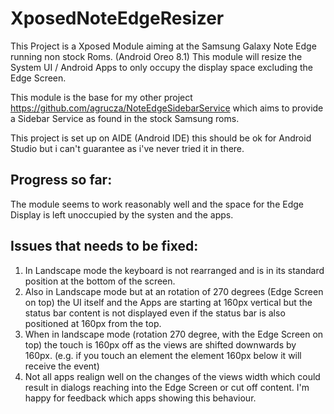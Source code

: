 # XposedNoteEdgeResizer

This Project is a Xposed Module aiming at the Samsung Galaxy Note Edge running non stock Roms. (Android Oreo 8.1)
This module will resize the System UI / Android Apps to only occupy the display space excluding the Edge Screen.

This module is the base for my other project https://github.com/agrucza/NoteEdgeSidebarService which aims to provide a Sidebar Service as found in the stock Samsung roms.

This project is set up on AIDE (Android IDE) this should be ok for Android Studio but i can't guarantee as i've never tried it in there.

Progress so far:
-
The module seems to work reasonably well and the space for the Edge Display is left unoccupied by the systen and the apps.

Issues that needs to be fixed:
-
1. In Landscape mode the keyboard is not rearranged and is in its standard position at the bottom of the screen.
2. Also in Landscape mode but at an rotation of 270 degrees (Edge Screen on top) the UI itself and the Apps are starting at 160px vertical but the status bar content is not displayed even if the status bar is also positioned at 160px from the top.
3. When in landscape mode (rotation 270 degree, with the Edge Screen on top) the touch is 160px off as the views are shifted downwards by 160px. (e.g. if you touch an element the element 160px below it will receive the event)
4. Not all apps realign well on the changes of the views width which could result in dialogs reaching into the Edge Screen or cut off content. I'm happy for feedback which apps showing this behaviour.
